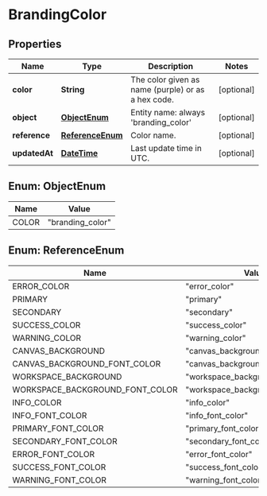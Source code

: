 
# BrandingColor

## Properties
Name | Type | Description | Notes
------------ | ------------- | ------------- | -------------
**color** | **String** | The color given as name (purple) or as a hex code. |  [optional]
**object** | [**ObjectEnum**](#ObjectEnum) | Entity name: always &#39;branding_color&#39; |  [optional]
**reference** | [**ReferenceEnum**](#ReferenceEnum) | Color name. |  [optional]
**updatedAt** | [**DateTime**](DateTime.md) | Last update time in UTC. |  [optional]


<a name="ObjectEnum"></a>
## Enum: ObjectEnum
Name | Value
---- | -----
COLOR | &quot;branding_color&quot;


<a name="ReferenceEnum"></a>
## Enum: ReferenceEnum
Name | Value
---- | -----
ERROR_COLOR | &quot;error_color&quot;
PRIMARY | &quot;primary&quot;
SECONDARY | &quot;secondary&quot;
SUCCESS_COLOR | &quot;success_color&quot;
WARNING_COLOR | &quot;warning_color&quot;
CANVAS_BACKGROUND | &quot;canvas_background&quot;
CANVAS_BACKGROUND_FONT_COLOR | &quot;canvas_background_font_color&quot;
WORKSPACE_BACKGROUND | &quot;workspace_background&quot;
WORKSPACE_BACKGROUND_FONT_COLOR | &quot;workspace_background_font_color&quot;
INFO_COLOR | &quot;info_color&quot;
INFO_FONT_COLOR | &quot;info_font_color&quot;
PRIMARY_FONT_COLOR | &quot;primary_font_color&quot;
SECONDARY_FONT_COLOR | &quot;secondary_font_color&quot;
ERROR_FONT_COLOR | &quot;error_font_color&quot;
SUCCESS_FONT_COLOR | &quot;success_font_color&quot;
WARNING_FONT_COLOR | &quot;warning_font_color&quot;



